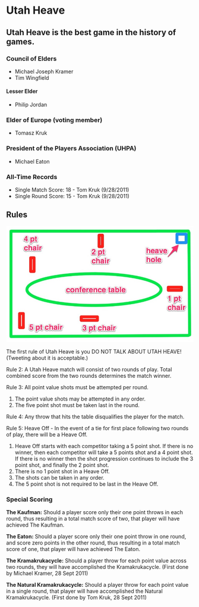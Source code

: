 # Utah Heave

## Utah Heave is the best game in the history of games.

### Council of Elders

- Michael Joseph Kramer
- Tim Wingfield

#### Lesser Elder
- Philip Jordan

### Elder of Europe (voting member)

- Tomasz Kruk

### President of the Players Association (UHPA)

- Michael Eaton

### All-Time Records

- Single Match Score: 18 - Tom Kruk (9/28/2011)
- Single Round Score: 15 - Tom Kruk (9/28/2011)

## Rules

![Utah Heave Arena](http://github.com/MichaelJosephKramer/UtahHeave/raw/master/images/UtahHeave.jpg "Utah Heave Arena")

The first rule of Utah Heave is you DO NOT TALK ABOUT UTAH HEAVE! (Tweeting about it is
acceptable.)

Rule 2: A Utah Heave match will consist of two rounds of play. Total combined score from
the two rounds determines the match winner.

Rule 3: All point value shots must be attempted per round.

1. The point value shots may be attempted in any order.
2. The five point shot must be taken last in the round.

Rule 4: Any throw that hits the table disqualifies the player for the match.

Rule 5: Heave Off - In the event of a tie for first place following two rounds of play, there will be a Heave Off.

1. Heave Off starts with each competitor taking a 5 point shot. If there is no
    winner, then each competitor will take a 5 points shot and a 4 point shot. If there
    is no winner then the shot progression continues to include the 3 point shot, and
    finally the 2 point shot.
2. There is no 1 point shot in a Heave Off.
3. The shots can be taken in any order.
4. The 5 point shot is not required to be last in the Heave Off.

### Special Scoring

**The Kaufman:** Should a player score only their one point throws in each round, thus
resulting in a total match score of two, that player will have achieved The Kaufman.

**The Eaton:** Should a player score only their one point throw in one round, and
score zero points in the other round, thus resulting in a total match score of one, that
player will have achieved The Eaton.

**The Kramakrukacycle:** Should a player throw for each point value across two rounds, they will have accomplished the Kramakrukacycle. (First done by Michael Kramer, 28 Sept 2011)

**The Natural Kramakrukacycle:** Should a player throw for each point value in a single round, that player will have accomplished the Natural Kramakrukacycle. (First done by Tom Kruk, 28 Sept 2011)
